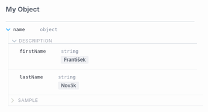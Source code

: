 <div class="attributesKit">
    <div style="padding-bottom:10px;" data-radium="true">
        <h1 style="font-family:&#x27;Source Sans Pro&#x27;, -apple-system, Helvetica, sans-serif;font-size:18px;color:#5D6470;" data-radium="true">My Object</h1></div>
    <div style="width:100%;height:auto;display:flex;flex-direction:row;flex-wrap:no-wrap;justify-content:flex-start;align-items:stretch;position:relative;border-top:1px solid #D2D8DE;">
        <div style="-ms-flex-wrap:no-wrap;-webkit-box-align:start;-ms-flex-align:start;-webkit-box-pack:start;-ms-flex-pack:start;-webkit-box-lines:no-wrap;-webkit-box-direction:normal;-webkit-flex-direction:column;-ms-flex-direction:column;-webkit-flex-wrap:no-wrap;-webkit-box-orient:vertical;-webkit-justify-content:flex-start;-webkit-align-items:flex-start;width:100%;align-items:flex-start;justify-content:flex-start;flex-wrap:no-wrap;flex-direction:column;display:-webkit-box,-moz-box,-ms-flexbox,-webkit-flex,flex;height:auto;"
            data-radium="true">
            <div style="width:100%;height:auto;display:flex;flex-direction:row;flex-wrap:no-wrap;justify-content:flex-start;align-items:stretch;position:relative;"></div>
            <div style="width:100%;height:auto;display:flex;flex-direction:row;flex-wrap:no-wrap;justify-content:flex-start;align-items:stretch;position:relative;">
                <div style="width:100%;height:auto;" data-radium="true">
                    <div data-radium="true">
                        <div data-radium="true">
                            <div style="width:100%;height:auto;display:flex;flex-direction:row;flex-wrap:no-wrap;justify-content:flex-start;align-items:stretch;position:relative;border-bottom:none;padding-top:14px;padding-bottom:14px;">
                                <div style="-ms-flex-wrap:no-wrap;-webkit-box-align:start;-ms-flex-align:start;-webkit-box-pack:start;-ms-flex-pack:start;-webkit-box-lines:no-wrap;-webkit-box-direction:normal;-webkit-flex-direction:column;-ms-flex-direction:column;-webkit-flex-wrap:no-wrap;-webkit-box-orient:vertical;-webkit-justify-content:flex-start;-webkit-align-items:flex-start;width:100%;align-items:flex-start;justify-content:flex-start;flex-wrap:no-wrap;flex-direction:column;display:-webkit-box,-moz-box,-ms-flexbox,-webkit-flex,flex;height:auto;"
                                    data-radium="true">
                                    <div style="width:100%;height:auto;display:flex;flex-direction:row;flex-wrap:no-wrap;justify-content:center;align-items:center;position:relative;padding-bottom:14px;">
                                        <div style="width:13px;height:13px;max-width:13px;min-width:13px;cursor:pointer;margin-right:7px;" data-radium="true">
                                            <div style="width:13px;height:13px;background-repeat:no-repeat;background-position:center;background-image:url(&quot;data:image/svg+xml,%3C?xml version=&#x27;1.0&#x27; encoding=&#x27;UTF-8&#x27; standalone=&#x27;no&#x27;?%3E %3Csvg width=&#x27;13px&#x27; height=&#x27;8px&#x27; viewBox=&#x27;0 0 13 8&#x27; version=&#x27;1.1&#x27; xmlns=&#x27;http://www.w3.org/2000/svg&#x27; xmlns:xlink=&#x27;http://www.w3.org/1999/xlink&#x27;%3E %3C!-- Generator: Sketch 3.6.1 (26313) - http://www.bohemiancoding.com/sketch --%3E %3Ctitle%3ESlice 1%3C/title%3E %3Cdesc%3ECreated with Sketch.%3C/desc%3E %3Cdefs%3E%3C/defs%3E %3Cg id=&#x27;Page-1&#x27; stroke=&#x27;none&#x27; stroke-width=&#x27;1&#x27; fill=&#x27;none&#x27; fill-rule=&#x27;evenodd&#x27;%3E %3Cg id=&#x27;Group-4&#x27; fill=&#x27;%2349B7FF&#x27;%3E %3Cpath d=&#x27;M7.30882112,3.89981137 L3.32898296,-0.0800267807 C2.89623852,-0.512771223 2.89200564,-1.2293147 3.33134547,-1.66865453 C3.7737483,-2.11105735 4.48193817,-2.10905209 4.91997322,-1.67101704 L9.69766901,3.10667875 C9.91365339,3.32266314 10.0228936,3.60934315 10.0235171,3.89696989 C10.026305,4.18838931 9.91629701,4.47431599 9.69766901,4.69294399 L4.91997322,9.47063979 C4.48722878,9.90338423 3.7706853,9.9076171 3.33134547,9.46827728 C2.88894265,9.02587445 2.89094791,8.31768458 3.32898296,7.87964953 L7.30882112,3.89981137 L7.30882112,3.89981137 L7.30882112,3.89981137 Z&#x27; id=&#x27;Arrow-Up-Copy-2&#x27; transform=&#x27;translate(6.511784, 3.898245) rotate(-270.000000) translate(-6.511784, -3.898245) &#x27;%3E%3C/path%3E %3C/g%3E %3C/g%3E %3C/svg%3E&quot;);background-size:13px 8px;"
                                                data-radium="true"></div>
                                        </div>
                                        <div style="-ms-flex-direction:column;-webkit-box-align:start;-ms-flex-align:start;-webkit-box-pack:start;-ms-flex-pack:start;-webkit-box-lines:no-wrap;-webkit-box-direction:normal;-webkit-box-orient:vertical;-webkit-align-items:flex-start;-webkit-justify-content:flex-start;-ms-flex-wrap:no-wrap;-webkit-flex-direction:column;-webkit-flex-wrap:no-wrap;align-items:flex-start;width:auto;margin-right:40px;margin-left:0px;justify-content:flex-start;flex-wrap:no-wrap;flex-direction:column;display:-webkit-box,-moz-box,-ms-flexbox,-webkit-flex,flex;height:auto;"
                                            data-radium="true">
                                            <div style="width:100%;height:auto;font-family:&#x27;Source Code Pro&#x27;, monospace;font-weight:500;font-size:13px;line-height:13px;color:rgb(48, 52, 63);word-break:keep-all;word-wrap:normal;" data-radium="true">name</div>
                                        </div>
                                        <div style="-ms-flex-wrap:no-wrap;-webkit-box-align:start;-ms-flex-align:start;-webkit-box-pack:start;-ms-flex-pack:start;-webkit-box-lines:no-wrap;-webkit-box-direction:normal;-webkit-flex-direction:column;-ms-flex-direction:column;-webkit-flex-wrap:no-wrap;-webkit-box-orient:vertical;-webkit-justify-content:flex-start;-webkit-align-items:flex-start;width:100%;align-items:flex-start;justify-content:flex-start;flex-wrap:no-wrap;flex-direction:column;display:-webkit-box,-moz-box,-ms-flexbox,-webkit-flex,flex;height:auto;"
                                            data-radium="true">
                                            <div style="width:100%;font-family:&#x27;Source Code Pro&#x27;, monospace;font-weight:regular;font-size:13px;color:#8A93A3;line-height:13px;" data-radium="true">object</div>
                                        </div>
                                    </div>
                                    <div style="min-width:100%;max-width:100%;height:auto;padding-left:6px;" data-radium="true">
                                        <div style="min-width:100%;max-width:100%;width:100%;border-left:1px solid #E8EBEE;position:relative;" data-radium="true">
                                            <div style="position:absolute;top:-14px;left:-1px;width:1px;height:14px;background-color:#E8EBEE;" data-radium="true"></div>
                                            <div style="width:100%;height:auto;display:flex;flex-direction:row;flex-wrap:no-wrap;justify-content:flex-start;align-items:stretch;position:relative;">
                                                <div style="width:100%;height:auto;display:flex;flex-direction:row;flex-wrap:no-wrap;justify-content:flex-start;align-items:stretch;position:relative;">
                                                    <div style="-ms-flex-wrap:no-wrap;-webkit-box-align:start;-ms-flex-align:start;-webkit-box-pack:start;-ms-flex-pack:start;-webkit-box-lines:no-wrap;-webkit-box-direction:normal;-webkit-flex-direction:column;-ms-flex-direction:column;-webkit-flex-wrap:no-wrap;-webkit-box-orient:vertical;-webkit-justify-content:flex-start;-webkit-align-items:flex-start;width:100%;align-items:flex-start;justify-content:flex-start;flex-wrap:no-wrap;flex-direction:column;display:-webkit-box,-moz-box,-ms-flexbox,-webkit-flex,flex;height:auto;"
                                                        data-radium="true">
                                                        <div style="width:100%;height:auto;display:flex;flex-direction:row;flex-wrap:no-wrap;justify-content:flex-start;align-items:stretch;position:relative;">
                                                            <div style="width:100%;height:auto;display:flex;flex-direction:row;flex-wrap:no-wrap;justify-content:flex-start;align-items:center;position:relative;border-bottom:1px solid #D2D8DE;padding-left:10px;padding-right:10px;">
                                                                <div style="-ms-flex-wrap:no-wrap;-webkit-box-align:start;-ms-flex-align:start;-webkit-box-pack:start;-ms-flex-pack:start;-webkit-box-lines:no-wrap;-webkit-box-direction:normal;-webkit-flex-direction:column;-ms-flex-direction:column;-webkit-flex-wrap:no-wrap;-webkit-box-orient:vertical;-webkit-justify-content:flex-start;-webkit-align-items:flex-start;width:100%;align-items:flex-start;justify-content:flex-start;flex-wrap:no-wrap;flex-direction:column;display:-webkit-box,-moz-box,-ms-flexbox,-webkit-flex,flex;height:auto;"
                                                                    data-radium="true">
                                                                    <div style="width:100%;height:auto;display:flex;flex-direction:row;flex-wrap:no-wrap;justify-content:flex-start;align-items:stretch;position:relative;cursor:pointer;margin-top:4px;">
                                                                        <div style="-webkit-flex-wrap:no-wrap;-webkit-box-align:start;-ms-flex-align:start;-webkit-box-pack:start;-ms-flex-pack:start;-webkit-box-lines:no-wrap;-webkit-box-direction:normal;-webkit-box-orient:vertical;-webkit-align-items:flex-start;-webkit-flex-direction:column;-ms-flex-direction:column;-webkit-justify-content:flex-start;-ms-flex-wrap:no-wrap;width:12px;max-width:12px;min-width:12px;align-items:flex-start;justify-content:flex-start;flex-wrap:no-wrap;flex-direction:column;display:-webkit-box,-moz-box,-ms-flexbox,-webkit-flex,flex;height:auto;"
                                                                            data-radium="true">
                                                                            <div style="width:12px;height:12px;background-repeat:no-repeat;background-position:left center;background-image:url(&quot;data:image/svg+xml,%3C?xml version=&#x27;1.0&#x27; encoding=&#x27;UTF-8&#x27; standalone=&#x27;no&#x27;?%3E %3Csvg width=&#x27;12px&#x27; height=&#x27;7px&#x27; viewBox=&#x27;0 0 12 7&#x27; version=&#x27;1.1&#x27; xmlns=&#x27;http://www.w3.org/2000/svg&#x27; xmlns:xlink=&#x27;http://www.w3.org/1999/xlink&#x27; xmlns:sketch=&#x27;http://www.bohemiancoding.com/sketch/ns&#x27;%3E %3C!-- Generator: Sketch 3.4.1 (15681) - http://www.bohemiancoding.com/sketch --%3E %3Ctitle%3Earrow%3C/title%3E %3Cdesc%3ECreated with Sketch.%3C/desc%3E %3Cdefs%3E%3C/defs%3E %3Cg id=&#x27;Base-theme&#x27; stroke=&#x27;none&#x27; stroke-width=&#x27;1&#x27; fill=&#x27;none&#x27; fill-rule=&#x27;evenodd&#x27; sketch:type=&#x27;MSPage&#x27;%3E %3Cg id=&#x27;Example-Copy-26&#x27; sketch:type=&#x27;MSArtboardGroup&#x27; transform=&#x27;translate(-134.000000, -200.000000)&#x27; fill=&#x27;%23C3CDD7&#x27;%3E %3Cg id=&#x27;array&#x27; sketch:type=&#x27;MSLayerGroup&#x27; transform=&#x27;translate(118.000000, 166.000000)&#x27;%3E %3Cg id=&#x27;Header&#x27; sketch:type=&#x27;MSShapeGroup&#x27;%3E %3Cg id=&#x27;Sample-toggler&#x27; transform=&#x27;translate(16.000000, 30.000000)&#x27;%3E %3Cg id=&#x27;Sample-toggler-/-open&#x27; transform=&#x27;translate(0.000000, 4.000000)&#x27;%3E %3Cpath d=&#x27;M9.87651729,0.328982962 C10.3092617,-0.103761481 11.0258052,-0.107994357 11.465145,0.331345472 C11.9075479,0.773748296 11.9055426,1.48193817 11.4675075,1.91997322 L6.68981175,6.69766901 C6.47382737,6.91365339 6.18714736,7.02289358 5.89952062,7.02351705 C5.6081012,7.02630496 5.32217452,6.91629701 5.10354652,6.69766901 L0.325850723,1.91997322 C-0.10689372,1.48722878 -0.111126596,0.7706853 0.328213233,0.331345472 C0.770616057,-0.111057353 1.47880593,-0.109052088 1.91684098,0.328982962 L5.89667913,4.30882112 L9.87651729,0.328982962 Z&#x27; id=&#x27;arrow&#x27;%3E%3C/path%3E %3C/g%3E %3C/g%3E %3C/g%3E %3C/g%3E %3C/g%3E %3C/g%3E %3C/svg%3E&quot;);background-size:12px 7px;"
                                                                                data-radium="true"></div>
                                                                        </div>
                                                                        <div style="-ms-flex-wrap:no-wrap;-webkit-box-align:start;-ms-flex-align:start;-webkit-box-pack:start;-ms-flex-pack:start;-webkit-box-lines:no-wrap;-webkit-box-direction:normal;-webkit-flex-direction:column;-ms-flex-direction:column;-webkit-flex-wrap:no-wrap;-webkit-box-orient:vertical;-webkit-justify-content:flex-start;-webkit-align-items:flex-start;width:100%;align-items:flex-start;justify-content:flex-start;flex-wrap:no-wrap;flex-direction:column;display:-webkit-box,-moz-box,-ms-flexbox,-webkit-flex,flex;height:auto;"
                                                                            data-radium="true">
                                                                            <div style="-ms-user-select:none;-webkit-user-select:none;-moz-user-select:none;font-family:&#x27;Source Sans Pro&#x27;, -apple-system, Helvetica, sans-serif;font-size:12px;line-height:12px;text-transform:uppercase;padding-left:6px;user-select:none;letter-spacing:0.85px;color:#A3A7B2;"
                                                                                data-radium="true">Description</div>
                                                                        </div>
                                                                    </div>
                                                                </div>
                                                            </div>
                                                        </div>
                                                        <div style="width:100%;height:auto;display:flex;flex-direction:row;flex-wrap:no-wrap;justify-content:flex-start;align-items:stretch;position:relative;">
                                                            <div style="width:100%;height:auto;" data-radium="true">
                                                                <div data-radium="true">
                                                                    <div data-radium="true">
                                                                        <div style="width:100%;height:auto;display:flex;flex-direction:row;flex-wrap:no-wrap;justify-content:flex-start;align-items:stretch;position:relative;border-bottom:1px solid #E8EBEE;padding-top:14px;padding-bottom:14px;">
                                                                            <div style="-ms-flex-direction:column;-webkit-box-align:start;-ms-flex-align:start;-webkit-box-pack:start;-ms-flex-pack:start;-webkit-box-lines:no-wrap;-webkit-box-direction:normal;-webkit-box-orient:vertical;-webkit-align-items:flex-start;-webkit-justify-content:flex-start;-ms-flex-wrap:no-wrap;-webkit-flex-direction:column;-webkit-flex-wrap:no-wrap;align-items:flex-start;width:auto;margin-right:40px;margin-left:30px;justify-content:flex-start;flex-wrap:no-wrap;flex-direction:column;display:-webkit-box,-moz-box,-ms-flexbox,-webkit-flex,flex;height:auto;"
                                                                                data-radium="true">
                                                                                <div style="width:100%;height:auto;font-family:&#x27;Source Code Pro&#x27;, monospace;font-weight:500;font-size:13px;line-height:13px;color:rgb(48, 52, 63);word-break:keep-all;word-wrap:normal;"
                                                                                    data-radium="true">firstName</div>
                                                                            </div>
                                                                            <div style="-ms-flex-wrap:no-wrap;-webkit-box-align:start;-ms-flex-align:start;-webkit-box-pack:start;-ms-flex-pack:start;-webkit-box-lines:no-wrap;-webkit-box-direction:normal;-webkit-flex-direction:column;-ms-flex-direction:column;-webkit-flex-wrap:no-wrap;-webkit-box-orient:vertical;-webkit-justify-content:flex-start;-webkit-align-items:flex-start;width:100%;align-items:flex-start;justify-content:flex-start;flex-wrap:no-wrap;flex-direction:column;display:-webkit-box,-moz-box,-ms-flexbox,-webkit-flex,flex;height:auto;"
                                                                                data-radium="true">
                                                                                <div style="width:100%;height:auto;display:flex;flex-direction:row;flex-wrap:no-wrap;justify-content:flex-start;align-items:stretch;position:relative;">
                                                                                    <div style="-ms-flex-wrap:no-wrap;-webkit-box-align:start;-ms-flex-align:start;-webkit-box-pack:start;-ms-flex-pack:start;-webkit-box-lines:no-wrap;-webkit-box-direction:normal;-webkit-flex-direction:column;-ms-flex-direction:column;-webkit-flex-wrap:no-wrap;-webkit-box-orient:vertical;-webkit-justify-content:flex-start;-webkit-align-items:flex-start;width:100%;align-items:flex-start;justify-content:flex-start;flex-wrap:no-wrap;flex-direction:column;display:-webkit-box,-moz-box,-ms-flexbox,-webkit-flex,flex;height:auto;"
                                                                                        data-radium="true">
                                                                                        <div style="width:100%;font-family:&#x27;Source Code Pro&#x27;, monospace;font-weight:regular;font-size:13px;color:#8A93A3;line-height:13px;" data-radium="true">string</div>
                                                                                    </div>
                                                                                </div>
                                                                                <div style="width:100%;height:auto;display:flex;flex-direction:row;flex-wrap:no-wrap;justify-content:flex-start;align-items:stretch;position:relative;">
                                                                                    <div style="border-radius:3px;width:auto;margin-top:6px;margin-bottom:0px;margin-left:0px;margin-right:0px;font-weight:600;background-color:#F0F1F4;height:auto;padding-top:4px;padding-bottom:4px;padding-left:8px;padding-right:8px;font-family:&#x27;Source Sans Pro&#x27;, -apple-system, Helvetica, sans-serif;font-size:13px;line-height:13px;color:#5D6470;"
                                                                                        data-radium="true">František</div>
                                                                                </div>
                                                                            </div>
                                                                        </div>
                                                                        <div style="width:100%;height:auto;display:flex;flex-direction:row;flex-wrap:no-wrap;justify-content:flex-start;align-items:stretch;position:relative;border-bottom:0px;padding-top:14px;padding-bottom:14px;">
                                                                            <div style="-ms-flex-direction:column;-webkit-box-align:start;-ms-flex-align:start;-webkit-box-pack:start;-ms-flex-pack:start;-webkit-box-lines:no-wrap;-webkit-box-direction:normal;-webkit-box-orient:vertical;-webkit-align-items:flex-start;-webkit-justify-content:flex-start;-ms-flex-wrap:no-wrap;-webkit-flex-direction:column;-webkit-flex-wrap:no-wrap;align-items:flex-start;width:auto;margin-right:40px;margin-left:30px;justify-content:flex-start;flex-wrap:no-wrap;flex-direction:column;display:-webkit-box,-moz-box,-ms-flexbox,-webkit-flex,flex;height:auto;"
                                                                                data-radium="true">
                                                                                <div style="width:100%;height:auto;font-family:&#x27;Source Code Pro&#x27;, monospace;font-weight:500;font-size:13px;line-height:13px;color:rgb(48, 52, 63);word-break:keep-all;word-wrap:normal;"
                                                                                    data-radium="true">lastName</div>
                                                                            </div>
                                                                            <div style="-ms-flex-wrap:no-wrap;-webkit-box-align:start;-ms-flex-align:start;-webkit-box-pack:start;-ms-flex-pack:start;-webkit-box-lines:no-wrap;-webkit-box-direction:normal;-webkit-flex-direction:column;-ms-flex-direction:column;-webkit-flex-wrap:no-wrap;-webkit-box-orient:vertical;-webkit-justify-content:flex-start;-webkit-align-items:flex-start;width:100%;align-items:flex-start;justify-content:flex-start;flex-wrap:no-wrap;flex-direction:column;display:-webkit-box,-moz-box,-ms-flexbox,-webkit-flex,flex;height:auto;"
                                                                                data-radium="true">
                                                                                <div style="width:100%;height:auto;display:flex;flex-direction:row;flex-wrap:no-wrap;justify-content:flex-start;align-items:stretch;position:relative;">
                                                                                    <div style="-ms-flex-wrap:no-wrap;-webkit-box-align:start;-ms-flex-align:start;-webkit-box-pack:start;-ms-flex-pack:start;-webkit-box-lines:no-wrap;-webkit-box-direction:normal;-webkit-flex-direction:column;-ms-flex-direction:column;-webkit-flex-wrap:no-wrap;-webkit-box-orient:vertical;-webkit-justify-content:flex-start;-webkit-align-items:flex-start;width:100%;align-items:flex-start;justify-content:flex-start;flex-wrap:no-wrap;flex-direction:column;display:-webkit-box,-moz-box,-ms-flexbox,-webkit-flex,flex;height:auto;"
                                                                                        data-radium="true">
                                                                                        <div style="width:100%;font-family:&#x27;Source Code Pro&#x27;, monospace;font-weight:regular;font-size:13px;color:#8A93A3;line-height:13px;" data-radium="true">string</div>
                                                                                    </div>
                                                                                </div>
                                                                                <div style="width:100%;height:auto;display:flex;flex-direction:row;flex-wrap:no-wrap;justify-content:flex-start;align-items:stretch;position:relative;">
                                                                                    <div style="border-radius:3px;width:auto;margin-top:6px;margin-bottom:0px;margin-left:0px;margin-right:0px;font-weight:600;background-color:#F0F1F4;height:auto;padding-top:4px;padding-bottom:4px;padding-left:8px;padding-right:8px;font-family:&#x27;Source Sans Pro&#x27;, -apple-system, Helvetica, sans-serif;font-size:13px;line-height:13px;color:#5D6470;"
                                                                                        data-radium="true">Novák</div>
                                                                                </div>
                                                                            </div>
                                                                        </div>
                                                                    </div>
                                                                </div>
                                                            </div>
                                                        </div>
                                                        <div style="width:100%;height:auto;display:flex;flex-direction:row;flex-wrap:no-wrap;justify-content:flex-start;align-items:stretch;position:relative;">
                                                            <div style="width:100%;height:auto;display:flex;flex-direction:row;flex-wrap:no-wrap;justify-content:flex-start;align-items:stretch;position:relative;">
                                                                <div style="-ms-flex-wrap:no-wrap;-webkit-box-align:start;-ms-flex-align:start;-webkit-box-pack:start;-ms-flex-pack:start;-webkit-box-lines:no-wrap;-webkit-box-direction:normal;-webkit-flex-direction:column;-ms-flex-direction:column;-webkit-flex-wrap:no-wrap;-webkit-box-orient:vertical;-webkit-justify-content:flex-start;-webkit-align-items:flex-start;width:100%;align-items:flex-start;justify-content:flex-start;flex-wrap:no-wrap;flex-direction:column;display:-webkit-box,-moz-box,-ms-flexbox,-webkit-flex,flex;height:auto;"
                                                                    data-radium="true">
                                                                    <div style="width:100%;height:auto;display:flex;flex-direction:row;flex-wrap:no-wrap;justify-content:flex-start;align-items:stretch;position:relative;">
                                                                        <div style="-ms-flex-wrap:no-wrap;-webkit-box-align:start;-ms-flex-align:start;-webkit-box-pack:start;-ms-flex-pack:start;-webkit-box-lines:no-wrap;-webkit-box-direction:normal;-webkit-flex-direction:column;-ms-flex-direction:column;-webkit-flex-wrap:no-wrap;-webkit-box-orient:vertical;-webkit-justify-content:flex-start;-webkit-align-items:flex-start;width:100%;align-items:flex-start;justify-content:flex-start;flex-wrap:no-wrap;flex-direction:column;display:-webkit-box,-moz-box,-ms-flexbox,-webkit-flex,flex;height:auto;"
                                                                            data-radium="true">
                                                                            <div style="width:100%;height:auto;display:flex;flex-direction:row;flex-wrap:no-wrap;justify-content:flex-start;align-items:stretch;position:relative;border-top:1px solid #E8EBEE;padding-top:8px;padding-bottom:8px;padding-left:8px;padding-right:8px;border-bottom:1px solid #E8EBEE;">
                                                                                <div style="width:100%;height:auto;display:flex;flex-direction:row;flex-wrap:no-wrap;justify-content:flex-start;align-items:stretch;position:relative;cursor:pointer;">
                                                                                    <div style="-webkit-flex-wrap:no-wrap;-webkit-box-align:start;-ms-flex-align:start;-webkit-box-pack:start;-ms-flex-pack:start;-webkit-box-lines:no-wrap;-webkit-box-direction:normal;-webkit-box-orient:vertical;-webkit-align-items:flex-start;-webkit-flex-direction:column;-ms-flex-direction:column;-webkit-justify-content:flex-start;-ms-flex-wrap:no-wrap;width:12px;max-width:12px;min-width:12px;align-items:flex-start;justify-content:flex-start;flex-wrap:no-wrap;flex-direction:column;display:-webkit-box,-moz-box,-ms-flexbox,-webkit-flex,flex;height:auto;"
                                                                                        data-radium="true">
                                                                                        <div style="width:12px;height:12px;background-repeat:no-repeat;background-position:left center;background-image:url(&quot;data:image/svg+xml,%3C?xml version=&#x27;1.0&#x27; encoding=&#x27;UTF-8&#x27; standalone=&#x27;no&#x27;?%3E %3Csvg width=&#x27;7px&#x27; height=&#x27;12px&#x27; viewBox=&#x27;0 0 7 12&#x27; version=&#x27;1.1&#x27; xmlns=&#x27;http://www.w3.org/2000/svg&#x27; xmlns:xlink=&#x27;http://www.w3.org/1999/xlink&#x27; xmlns:sketch=&#x27;http://www.bohemiancoding.com/sketch/ns&#x27;%3E %3C!-- Generator: Sketch 3.4.1 (15681) - http://www.bohemiancoding.com/sketch --%3E %3Ctitle%3Earrow%3C/title%3E %3Cdesc%3ECreated with Sketch.%3C/desc%3E %3Cdefs%3E%3C/defs%3E %3Cg id=&#x27;Base-theme&#x27; stroke=&#x27;none&#x27; stroke-width=&#x27;1&#x27; fill=&#x27;none&#x27; fill-rule=&#x27;evenodd&#x27; sketch:type=&#x27;MSPage&#x27;%3E %3Cg id=&#x27;Example-Copy-26&#x27; sketch:type=&#x27;MSArtboardGroup&#x27; transform=&#x27;translate(-137.000000, -496.000000)&#x27; fill=&#x27;%23DADDD6&#x27;%3E %3Cg id=&#x27;array&#x27; sketch:type=&#x27;MSLayerGroup&#x27; transform=&#x27;translate(118.000000, 166.000000)&#x27;%3E %3Cg id=&#x27;Sample-toggler&#x27; transform=&#x27;translate(0.000000, 314.000000)&#x27; sketch:type=&#x27;MSShapeGroup&#x27;%3E %3Cg id=&#x27;Arrow-Up-Copy-4&#x27; transform=&#x27;translate(23.000000, 22.000000) rotate(-90.000000) translate(-23.000000, -22.000000) translate(17.000000, 18.000000)&#x27;%3E %3Cpath d=&#x27;M5.89667913,4.30882112 L9.87651729,0.328982962 C10.3092617,-0.103761481 11.0258052,-0.107994357 11.465145,0.331345472 C11.9075479,0.773748296 11.9055426,1.48193817 11.4675075,1.91997322 L6.68981175,6.69766901 C6.47382737,6.91365339 6.18714736,7.02289358 5.89952062,7.02351705 C5.6081012,7.02630496 5.32217452,6.91629701 5.10354652,6.69766901 L0.325850723,1.91997322 C-0.10689372,1.48722878 -0.111126596,0.7706853 0.328213233,0.331345472 C0.770616057,-0.111057353 1.47880593,-0.109052088 1.91684098,0.328982962 L5.89667913,4.30882112 L5.89667913,4.30882112 Z&#x27; id=&#x27;arrow&#x27;%3E%3C/path%3E %3C/g%3E %3C/g%3E %3C/g%3E %3C/g%3E %3C/g%3E %3C/svg%3E&quot;);background-size:7px 12px;"
                                                                                            data-radium="true"></div>
                                                                                    </div>
                                                                                    <div style="-ms-flex-wrap:no-wrap;-webkit-box-align:start;-ms-flex-align:start;-webkit-box-pack:start;-ms-flex-pack:start;-webkit-box-lines:no-wrap;-webkit-box-direction:normal;-webkit-flex-direction:column;-ms-flex-direction:column;-webkit-flex-wrap:no-wrap;-webkit-box-orient:vertical;-webkit-justify-content:flex-start;-webkit-align-items:flex-start;width:100%;align-items:flex-start;justify-content:flex-start;flex-wrap:no-wrap;flex-direction:column;display:-webkit-box,-moz-box,-ms-flexbox,-webkit-flex,flex;height:auto;"
                                                                                        data-radium="true">
                                                                                        <div style="-ms-user-select:none;-webkit-user-select:none;-moz-user-select:none;font-family:&#x27;Source Sans Pro&#x27;, -apple-system, Helvetica, sans-serif;font-size:12px;line-height:12px;text-transform:uppercase;padding-left:6px;user-select:none;letter-spacing:0.85px;color:#A3A7B2;"
                                                                                            data-radium="true">Sample</div>
                                                                                    </div>
                                                                                </div>
                                                                            </div>
                                                                        </div>
                                                                    </div>
                                                                </div>
                                                            </div>
                                                        </div>
                                                    </div>
                                                </div>
                                            </div>
                                        </div>
                                    </div>
                                </div>
                            </div>
                        </div>
                    </div>
                </div>
            </div>
        </div>
    </div>
</div>